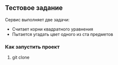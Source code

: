 ## Тестовое задание

Сервис выполняет две задачи:

- Считает корни квадратного уравнения
- Пытается угадать цвет одного из ста предметов

### Как запустить проект

1. git clone 
